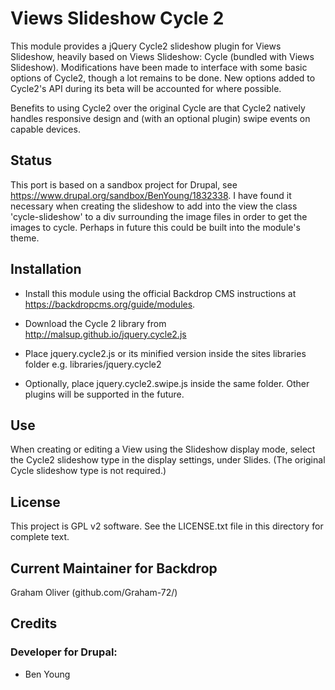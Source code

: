 # Views Slideshow Cycle 2

This module provides a jQuery Cycle2 slideshow plugin for Views Slideshow,
heavily based on Views Slideshow: Cycle (bundled with Views Slideshow).
Modifications have been made to interface with some basic options of Cycle2,
though a lot remains to be done. New options added to Cycle2's API during
its beta will be accounted for where possible.

Benefits to using Cycle2 over the original Cycle are that Cycle2 natively
handles responsive design and (with an optional plugin) swipe events
on capable devices.

## Status

This port is based on a sandbox project for Drupal,
see https://www.drupal.org/sandbox/BenYoung/1832338.
I have found it necessary when creating the slideshow
to add into the view the class 'cycle-slideshow' to
a div surrounding the image files in order to get the images to cycle.
Perhaps in future this could be built into the module's theme.

## Installation

- Install this module using the official Backdrop CMS instructions at
  https://backdropcms.org/guide/modules.

- Download the Cycle 2 library from http://malsup.github.io/jquery.cycle2.js

- Place jquery.cycle2.js or its minified version inside the sites
  libraries folder e.g. libraries/jquery.cycle2

- Optionally, place jquery.cycle2.swipe.js inside the same folder.
  Other plugins will be supported in the future.


## Use

  When creating or editing a View using the Slideshow display mode,
  select the Cycle2 slideshow type in the display settings, under Slides.
  (The original Cycle slideshow type is not required.)


## License

This project is GPL v2 software. See the LICENSE.txt file in this directory for complete text.
    
        
## Current Maintainer for Backdrop

Graham Oliver (github.com/Graham-72/)

## Credits

### Developer for Drupal:

- Ben Young




